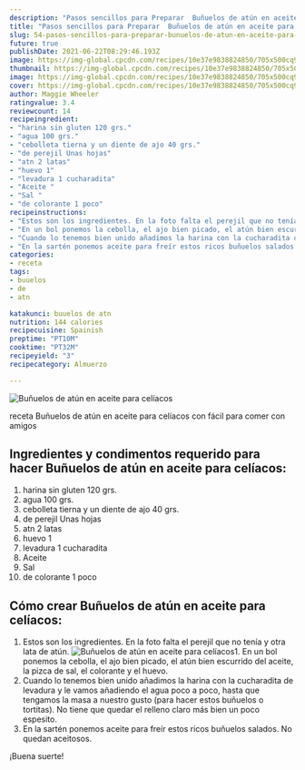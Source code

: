 ```yaml
---
description: "Pasos sencillos para Preparar  Buñuelos de atún en aceite para celíacos"
title: "Pasos sencillos para Preparar  Buñuelos de atún en aceite para celíacos"
slug: 54-pasos-sencillos-para-preparar-bunuelos-de-atun-en-aceite-para-celiacos
future: true
publishDate: 2021-06-22T08:29:46.193Z
image: https://img-global.cpcdn.com/recipes/10e37e9838824850/705x500cq90/bunuelos-de-atun-en-aceite-para-celiacos-foto-principal.jpg
thumbnail: https://img-global.cpcdn.com/recipes/10e37e9838824850/705x500cq90/bunuelos-de-atun-en-aceite-para-celiacos-foto-principal.jpg
image: https://img-global.cpcdn.com/recipes/10e37e9838824850/705x500cq90/bunuelos-de-atun-en-aceite-para-celiacos-foto-principal.jpg
cover: https://img-global.cpcdn.com/recipes/10e37e9838824850/705x500cq90/bunuelos-de-atun-en-aceite-para-celiacos-foto-principal.jpg
author: Maggie Wheeler
ratingvalue: 3.4
reviewcount: 14
recipeingredient:
- "harina sin gluten 120 grs."
- "agua 100 grs."
- "cebolleta tierna y un diente de ajo 40 grs."
- "de perejil Unas hojas"
- "atn 2 latas"
- "huevo 1"
- "levadura 1 cucharadita"
- "Aceite "
- "Sal "
- "de colorante 1 poco"
recipeinstructions:
- "Estos son los ingredientes. En la foto falta el perejil que no tenía y otra lata de atún."
- "En un bol ponemos la cebolla, el ajo bien picado, el atún bien escurrido del aceite, la pizca de sal, el colorante y el huevo."
- "Cuando lo tenemos bien unido añadimos la harina con la cucharadita de levadura y le vamos añadiendo el agua poco a poco, hasta que tengamos la masa a nuestro gusto (para hacer estos buñuelos o tortitas). No tiene que quedar el relleno claro más bien un poco espesito."
- "En la sartén ponemos aceite para freír estos ricos buñuelos salados. No quedan aceitosos."
categories:
- receta
tags:
- buuelos
- de
- atn

katakunci: buuelos de atn 
nutrition: 144 calories
recipecuisine: Spainish
preptime: "PT10M"
cooktime: "PT32M"
recipeyield: "3"
recipecategory: Almuerzo

---
```



![Buñuelos de atún en aceite para celíacos](https://img-global.cpcdn.com/recipes/10e37e9838824850/705x500cq90/bunuelos-de-atun-en-aceite-para-celiacos-foto-principal.jpg)

receta Buñuelos de atún en aceite para celíacos con fácil para comer con amigos

<!--inarticleads1-->

## Ingredientes y condimentos requerido para hacer Buñuelos de atún en aceite para celíacos:

1. harina sin gluten 120 grs.
1. agua 100 grs.
1. cebolleta tierna y un diente de ajo 40 grs.
1. de perejil Unas hojas
1. atn 2 latas
1. huevo 1
1. levadura 1 cucharadita
1. Aceite 
1. Sal 
1. de colorante 1 poco



<!--inarticleads2-->

## Cómo crear Buñuelos de atún en aceite para celíacos:

1. Estos son los ingredientes. En la foto falta el perejil que no tenía y otra lata de atún.
<img src="https://img-global.cpcdn.com/steps/40f7e7094ddbfea2/160x128cq70/foto-del-paso-1-de-la-receta-bunuelos-de-atun-en-aceite-para-celiacos.jpg" alt="Buñuelos de atún en aceite para celíacos">1. En un bol ponemos la cebolla, el ajo bien picado, el atún bien escurrido del aceite, la pizca de sal, el colorante y el huevo.
1. Cuando lo tenemos bien unido añadimos la harina con la cucharadita de levadura y le vamos añadiendo el agua poco a poco, hasta que tengamos la masa a nuestro gusto (para hacer estos buñuelos o tortitas). No tiene que quedar el relleno claro más bien un poco espesito.
1. En la sartén ponemos aceite para freír estos ricos buñuelos salados. No quedan aceitosos.



¡Buena suerte!

